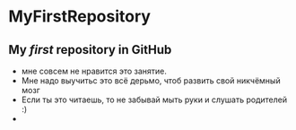 # MyFirstRepository
## My *first* repository in GitHub
* мне совсем не нравится это занятие.
* Мне надо выучитьс это всё дерьмо, чтоб развить свой никчёмный мозг
* Если ты это читаешь, то не забывай мыть руки и слушать родителей :)
* 
